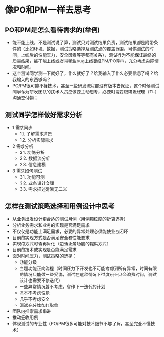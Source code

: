 # 像PO和PM一样去思考

## PO和PM是怎么看待需求的(举例)

* 能不能上线，不是测试说了算，测试只对测试结果负责，测试结果都是附带条件的（比如环境、数据，测试策略选择及测试点的覆盖范围，可供测试的时间，上线后的性能压力，安全因素等等都有关系），测试行为不能保证最终的质量结果，能不能上线或者带哪些bug上线要经PM/PO评审，充分考虑实际情况和时间。
* 这个测试同学测一下就好了，什么就好了？给我输入了什么必要信息了吗？给我输入的东西够吗？
* PO/PM很可能不懂技术，甚至一些研发流程都没有版本去保证，这个时候测试同学作为研发团队的技术人员应该要主动思考，必要时需要跟研发经理（TL）沟通交付物；


## 测试同学怎样做好需求分析
* 1 需求同步
    * 1.1. 了解需求背景
    * 1.2. 分析实际需求
* 2 需求分析
    * 2.1. 功能分析
    * 2.2. 数据流分析
    * 2.3. 信息建模
* 3 需求如何测试
    * 3.1. 功能可测
    * 3.2. 业务设计合理
    * 3.3. 需求描述清晰无二义

## 怎样在测试策略选择和用例设计中思考
* 从业务出发设计更合适的测试用例（用例颗粒度的折衷选择）
* 分析业务需求和业务的实现是否满足需求
* 不仅仅是功能上满足需求，必要的异常处理必须能使业务闭环
* 目前的实现方式是否满足安全和性能要求
* 实现的方式可否再优化（包活业务功能的提供方式）
* 目前的技术或实现是否能满足需求
* 面对时间压力，测试策略的选择：
    * 功能分级
    * 主题功能正向流程（时间压力下开发也不可能考虑到所有异常，时间有限的情况只能做一些妥协，测试在这种情况下过度设计只会浪费时间，测试设计也需要不停迭代）
    * 一些异常情况暂不考虑，留作下一迭代的计划
    * 基本不考虑性能
    * 几乎不考虑安全
    * 测试充分性如何取舍
* 团队内推崇需求串讲
* 推动签收用例
* 体现测试的专业性（PO/PM很多可能对技术细节不够了解，甚至完全不懂技术）

